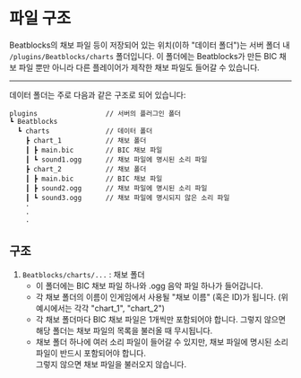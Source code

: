 # 파일 구조

Beatblocks의 채보 파일 등이 저장되어 있는 위치(이하 "데이터 폴더")는 서버 폴더 내 `/plugins/Beatblocks/charts` 폴더입니다.
이 폴더에는 Beatblocks가 만든 BIC 채보 파일 뿐만 아니라 다른 플레이어가 제작한 채보 파일도 들어갈 수 있습니다.

---

데이터 폴더는 주로 다음과 같은 구조로 되어 있습니다:
```
plugins                 // 서버의 플러그인 폴더
┗ Beatblocks
  ┗ charts              // 데이터 폴더
    ┣ chart_1           // 채보 폴더
    ┃ ┣ main.bic        // BIC 채보 파일
    ┃ ┗ sound1.ogg      // 채보 파일에 명시된 소리 파일
    ┣ chart_2           // 채보 폴더
    ┃ ┣ main.bic        // BIC 채보 파일
    ┃ ┣ sound2.ogg      // 채보 파일에 명시된 소리 파일
    ┃ ┗ sound3.ogg      // 채보 파일에 명시되지 않은 소리 파일
    ·
    ·
    ·
```

## 구조

1. `Beatblocks/charts/...` : 채보 폴더
   - 이 폴더에는 BIC 채보 파일 하나와 .ogg 음악 파일 하나가 들어갑니다.
   - 각 채보 폴더의 이름이 인게임에서 사용될 "채보 이름" (혹은 ID)가 됩니다. (위 예시에서는 각각 "chart_1", "chart_2")
   - 각 채보 폴더마다 BIC 채보 파일은 1개씩만 포함되어야 합니다. 그렇지 않으면 해당 폴더는 채보 파일의 목록을 불러올 때 무시됩니다.
   - 채보 폴더 하나에 여러 소리 파일이 들어갈 수 있지만, 채보 파일에 명시된 소리 파일이 반드시 포함되어야 합니다.<br>
     그렇지 않으면 채보 파일을 불러오지 않습니다.